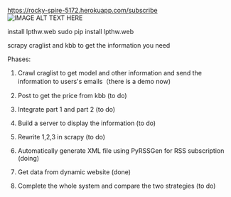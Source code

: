 
https://rocky-spire-5172.herokuapp.com/subscribe
![IMAGE ALT TEXT HERE](https://lh4.googleusercontent.com/G7gbONoYpglg94KAu66_oXmstfeFBnDxVR0xQHI_Gj9ZIeOvuy-kiuS7eUZdt47k6u5iCNxmjqs=w1809-h792)

install lpthw.web 
sudo pip install lpthw.web

scrapy craglist and kbb to get the information you need

Phases:

  1.  Crawl craglist to get model and other information and send the information to users's emails（there is a demo now)

  2.  Post to get the price from kbb (to do)

  3.  Integrate part 1 and part 2 (to do)

  4.  Build a server to display the information (to do)

  5.  Rewrite 1,2,3 in scrapy (to do)
  
  6.  Automatically generate XML file using PyRSSGen for RSS subscription (doing)
  
  7.  Get data from dynamic website (done)

  8.  Complete the whole system and compare the two strategies (to do)

